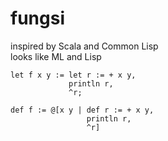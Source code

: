 # fungsi
inspired by Scala and Common Lisp                     
looks like ML and Lisp

```smalltalk
let f x y := let r := + x y,
             println r,
             ^r;
             
def f := @[x y | def r := + x y,
                 println r,
                 ^r]
```